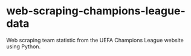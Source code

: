 # web-scraping-champions-league-data
Web scraping team statistic from the UEFA Champions League website using Python.
